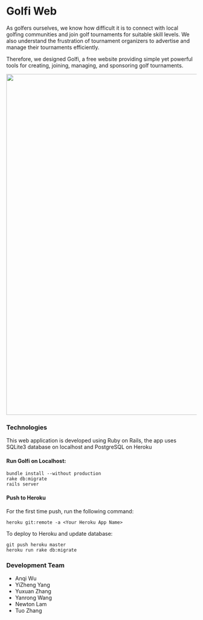 # Golfi Web
As golfers ourselves, we know how difficult it is to connect with local golfing communities and join golf tournaments for suitable skill levels. We also understand the frustration of tournament organizers to advertise and manage their tournaments efficiently.

Therefore, we designed Golfi, a free website providing simple yet powerful tools for creating, joining, managing, and sponsoring golf tournaments.

<img src="http://i.imgur.com/ihp9c2T.jpg" width="900">

### Technologies
This web application is developed using Ruby on Rails, the app uses SQLite3 database on localhost and PostgreSQL on Heroku  

#### Run Golfi on Localhost:
```
bundle install --without production
rake db:migrate
rails server
```
#### Push to Heroku
For the first time push, run the following command:
```
heroku git:remote -a <Your Heroku App Name>
```
To deploy to Heroku and update database:
```
git push heroku master
heroku run rake db:migrate
```
### Development Team
* Anqi Wu
* YiZheng Yang
* Yuxuan Zhang
* Yanrong Wang
* Newton Lam
* Tuo Zhang
